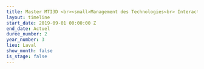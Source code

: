 ```yaml
---
title: Master MTI3D <br><small>Management des Technologies<br> Interactives 3D</small>
layout: timeline
start_date: 2019-09-01 00:00:00 Z
end_date: Actuel
duree_number: 2
year_number: 3
lieu: Laval
show_month: false
is_stage: false
---
```


